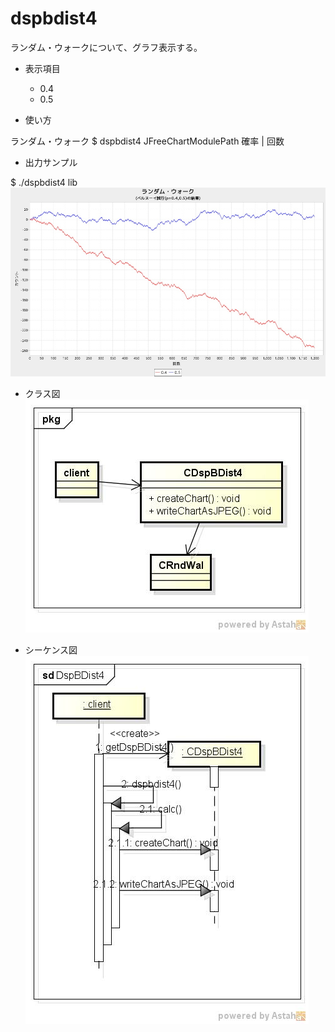 dspbdist4
=========
ランダム・ウォークについて、グラフ表示する。

* 表示項目
  - 0.4
  - 0.5

* 使い方  

ランダム・ウォーク
$ dspbdist4 JFreeChartModulePath 確率 | 回数

* 出力サンプル  

$ ./dspbdist4 lib
![dspbdist4](images/rndwalk.jpg)

* クラス図  
![dspbdist4](images/pkgDspBDist4.jpg)

* シーケンス図  
![dspbdist4](images/sdDspBDist4.jpg)


